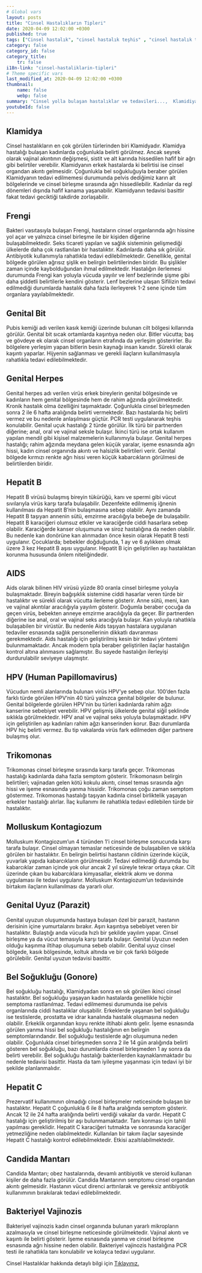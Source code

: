 ```yaml
---
# Global vars
layout: posts
title: "Cinsel Hastalıkların Tipleri"
date: 2020-04-09 12:02:00 +0300
published: true
tags: ["Cinsel hastalık", "cinsel hastalık teşhis" , "cinsel hastalık tedavi" , "cinsel hastalık belirti" , "cinsel hastalık kan tahlili" , "cinsel hastalık korunma yöntemleri" , "frengi", "genital herpes", "Klamidiya", "Genital bit", "Genital uçuk", "Hepatit B", "aids", "HPV", "hiv", "Trikomnas","Sifiliz", "Moluskum kantagiyozum", "Genital Uyuz", "Bel soğukluğu" , "gonore" , "cinsel hastalık çözüm" , "Moluskum kantagiyozum tedavi", "Bel soğukluğu tedavi" , "klamidya tedavi" , "frengi tedavi"  , " genital bit tedavi"  , " genital uçuk tedavi"  , "hepatit b tedavi"  , "hiv tedavi"  , "hpv tedavi" , "Trikomonas tedavi", "cinsel hastalık tahlil", "cinsel hastalık pcr testi" ]
category: false
category_id: false
category_title:
    tr: false
i18n-link: "cinsel-hastaliklarin-tipleri"
# Theme specific vars
last_modified_at: 2020-04-09 12:02:00 +0300
thumbnail:
    name: false
    webp: false
summary: "Cinsel yolla bulaşan hastalıklar ve tedavileri...,  Klamidiya, Şankı, Genital bit, Genital uçuk, Hepatit B, AIDS, HPV, Trikomonas, Sifiliz, Uyuz, Moluskum kantagiyozum ve Bel soğukluğu hastalıklarının belirtileri, teşhisleri ve tedavileri hakkında detaylı bilgi. "
youtubeId: false
---
```






## Klamidya

Cinsel hastalıkların en çok görülen türlerinden biri Klamidyadır. Klamidya hastalığı bulaşan kadınlarda çoğunlukla belirti görülmez. Ancak seyrek olarak vajinal akıntının değişmesi, sistit ve alt karında hissedilen hafif bir ağrı gibi belirtiler verebilir. Klamidyanın erkek hastalarda ki belirtisi ise cinsel organdan akıntı gelmesidir. Çoğunlukla bel soğukluğuyla beraber görülen Klamidyanın tedavi edilmemesi durumunda pelvis dediğimiz karın alt bölgelerinde ve cinsel birleşme sırasında ağrı hissedilebilir. Kadınlar da regl dönemleri dışında hafif kanama yaşanabilir. Klamidyanın tedavisi basittir fakat tedavi geciktiği takdirde zorlaşabilir.

## Frengi

Bakteri vasıtasıyla bulaşan Frengi, hastaların cinsel organlarında ağrı hissine yol açar ve yalnızca cinsel birleşme ile bir kişiden diğerine bulaşabilmektedir. Seks ticareti yapılan ve sağlık sisteminin gelişmediği ülkelerde daha çok rastlanılan bir hastalıktır. Kadınlarda daha sık görülür. Antibiyotik kullanımıyla rahatlıkla tedavi edilebilmektedir. Genellikle, genital bölgede görülen ağrısız şişlik en belirgin belirtilerinden biridir. Bu şişlikler zaman içinde kaybolduğundan ihmal edilmektedir. Hastalığın ilerlemesi durumunda Frengi kan yoluyla vücuda yayılır ve lenf bezlerinde şişme gibi daha şiddetli belirtilerle kendini gösterir. Lenf bezlerine ulaşan Sifilizin tedavi edilmediği durumlarda hastalık daha fazla ilerleyerek 1-2 sene içinde tüm organlara yayılabilmektedir.

## Genital Bit

Pubis kemiği adı verilen kasık kemiği üzerinde bulunan cilt bölgesi kıllarında görülür. Genital bit sıcak ortamlarda kaşıntıya neden olur. Bitler vücutta; baş ve gövdeye ek olarak cinsel organların etrafında da yerleşim gösterirler. Bu bölgelere yerleşim yapan bitlerin besin kaynağı insan kanıdır. Sürekli olarak kaşıntı yaparlar. Hijyenin sağlanması ve gerekli ilaçların kullanılmasıyla rahatlıkla tedavi edilebilmektedir.

## Genital Herpes

Genital herpes adı verilen virüs erkek bireylerin genital bölgesinde ve kadınların hem genital bölgesinde hem de rahim ağzında görülmektedir. Kronik hastalık olma özelliğini taşımaktadır. Çoğunlukla cinsel birleşmeden sonra 2 ile 6 hafta aralığında belirti vermektedir. Bazı hastalarda hiç belirti vermez ve bu nedenle anlaşılması güçtür. PCR testi uygulanarak teşhis konulabilir. Genital uçuk hastalığı 2 türde görülür. İlk türü bir partnerden diğerine; anal, oral ve vajinal seksle bulaşır. İkinci türü ise ortak kullanım yapılan mendil gibi kişisel malzemelerin kullanımıyla bulaşır. Genital herpes hastalığı; rahim ağzında meydana gelen küçük yaralar, işeme esnasında ağrı hissi, kadın cinsel organında akıntı ve halsizlik belirtileri verir. Genital bölgede kırmızı renkte ağrı hissi veren küçük kabarcıkların görülmesi de belirtilerden biridir.


## Hepatit B

Hepatit B virüsü bulaşmış bireyin tükürüğü, kanı ve spermi gibi vücut sıvılarıyla virüs karşı tarafa bulaşabilir. Dezenfekte edilmemiş iğnenin kullanılması da Hepatit B’nin bulaşmasına sebep olabilir. Aynı zamanda Hepatit B taşıyan annenin sütü, emzirme aracılığıyla bebeğe de bulaşabilir. Hepatit B karaciğeri olumsuz etkiler ve karaciğerde ciddi hasarlara sebep olabilir. Karaciğerde kanser oluşumuna ve siroz hastalığına da neden olabilir. Bu nedenle kan donörüne kan alınmadan önce kesin olarak Hepatit B testi uygulanır. Çocuklarda; bebekler doğduğunda, 1 ay ve 6 aylıkken olmak üzere 3 kez Hepatit B aşısı uygulanır. Hepatit B için geliştirilen aşı hastalıktan korunma hususunda önlem niteliğindedir.

## AIDS

Aids olarak bilinen HIV virüsü yüzde 80 oranla cinsel birleşme yoluyla bulaşmaktadır. Bireyin bağışıklık sistemine ciddi hasarlar veren türde bir hastalıktır ve sürekli olarak vücutta ilerleme gösterir. Anne sütü, meni, kan ve vajinal akıntılar aracılığıyla yayılım gösterir. Doğumla beraber çocuğa da geçen virüs, bebekten anneye emzirme aracılığıyla da geçer. Bir partnerden diğerine ise anal, oral ve vajinal seks aracığıyla bulaşır. Kan yoluyla rahatlıkla bulaşabilen bir virüstür. Bu nedenle Aids taşıyan hastalara uygulanan tedaviler esnasında sağlık personellerinin dikkatlı davranması gerekmektedir. Aids hastalığı için geliştirilmiş kesin bir tedavi yöntemi bulunmamaktadır. Ancak modern tıpla beraber geliştirilen ilaçlar hastalığın kontrol altına alınmasını sağlamıştır. Bu sayede hastalığın ilerleyişi durdurulabilir seviyeye ulaşmıştır.

## HPV (Human Papillomavirus)

Vücudun nemli alanlarında bulunan virüs HPV’ye sebep olur. 100’den fazla farklı türde görülen HPV’nin 40 türü yalnızca genital bölgeler de bulunur. Genital bölgelerde görülen HPV’nin bu türleri kadınlarda rahim ağzı kanserine sebebiyet verebilir. HPV gelişmiş ülkelerde genital siğil şeklinde sıklıkla görülmektedir. HPV anal ve vajinal seks yoluyla bulaşmaktadır. HPV için geliştirilen aşı kadınları rahim ağzı kanserinden korur. Bazı durumlarda HPV hiç belirti vermez. Bu tip vakalarda virüs fark edilmeden diğer partnere bulaşmış olur.

## Trikomonas

Trikomonas cinsel birleşme sırasında karşı tarafa geçer. Trikomonas hastalığı kadınlarda daha fazla semptom gösterir. Trikomonasın belirgin belirtileri; vajinadan gelen kötü kokulu akıntı, cinsel temas sırasında ağrı hissi ve işeme esnasında yanma hissidir. Trikomonas çoğu zaman semptom göstermez. Trikomonas hastalığı taşıyan kadınla cinsel birliktelik yaşayan erkekler hastalığı alırlar. İlaç kullanımı ile rahatlıkla tedavi edilebilen türde bir hastalıktır.

## Molluskum Kontagiozum

Molluskum Kontagiozum’un 4 türünden 1’i cinsel birleşme sonucunda karşı tarafa bulaşır. Cinsel olmayan temaslar neticesinde de bulaşabilen ve sıklıkla görülen bir hastalıktır. En belirgin belirtisi hastanın cildinin üzerinde küçük, yuvarlak yapıda kabarcıkların görülmesidir. Tedavi edilmediği durumda bu kabarcıklar zaman içinde yok olur ancak 2 yıl süreyle tekrar ortaya çıkar. Cilt üzerinde çıkan bu kabarcıklara kimyasallar, elektrik akımı ve donma uygulaması ile tedavi uygulanır. Molluskum Kontagiozum’un tedavisinde birtakım ilaçların kullanılması da yararlı olur.

## Genital Uyuz (Parazit)

Genital uyuzun oluşumunda hastaya bulaşan özel bir parazit, hastanın derisinin içine yumurtalarını bırakır. Aşırı kaşıntıya sebebiyet veren  bir hastalıktır. Bulaştığı anda vücuda hızlı bir şekilde yayılım yapar. Cinsel birleşme ya da vücut temasıyla karşı tarafa bulaşır. Genital Uyuzun neden olduğu kaşınma iltihap oluşumuna sebeb olabilir. Genital uyuz cinsel bölgede, kasık bölgesinde, koltuk altında ve bir çok farklı bölgede görülebilir. Genital uyuzun tedavisi basittir.

## Bel Soğukluğu (Gonore)

Bel soğukluğu hastalığı, Klamidyadan sonra en sık görülen ikinci cinsel hastalıktır. Bel soğukluğu yaşayan kadın hastalarda genellikle hiçbir semptoma rastlanılmaz. Tedavi edilmemesi durumunda ise pelvis organlarında ciddi hastalıklar oluşabilir. Erkeklerde yaşanan bel soğukluğu ise testislerde, prostatta ve idrar kanalında hastalık oluşmasına neden olabilir. Erkeklik organından koyu renkte iltihabi akıntı gelir. İşeme esnasında görülen yanma hissi bel soğukluğu hastalığının en belirgin semptomlarındandır. Bel soğukluğu testislerde ağrı oluşumuna neden olabilir. Çoğunlukla cinsel birleşmeden sonra 2 ile 14 gün aralığında belirti gösteren bel soğukluğu, bazı durumlarda cinsel birleşmeden 1 ay sonra da belirti verebilir. Bel soğukluğu hastalığı bakterilerden kaynaklanmaktadır bu nedenle tedavisi basittir. Hasta da tam iyileşme yaşanması için tedavi iyi bir şekilde planlanmalıdır.

## Hepatit C

Prezervatif kullanımının olmadığı cinsel birleşmeler neticesinde bulaşan bir hastalıktır. Hepatit C çoğunlukla 6 ile 8 hafta aralığında semptom gösterir. Ancak 12 ile 24 hafta aralığında belirti verdiği vakalar da vardır. Hepatit C hastalığı için geliştirilmiş bir aşı bulunmamaktadır. Tanı konması için tahlil yapılması gereklidir. Hepatit C karaciğeri tutmakta ve sonrasında karaciğer yetmezliğine neden olabilmektedir. Kullanılan bir takım ilaçlar sayesinde Hepatit C hastalığı kontrol edilebilmektedir. Etkisi azaltılabilmektedir.

## Candida Mantarı

Candida Mantarı; obez hastalarında, devamlı antibiyotik ve steroid kullanan kişiler de daha fazla görülür. Candida Mantarının semptomu cinsel organdan akıntı gelmesidir. Hastanın vücut direnci arttırılarak ve gereksiz antibiyotik kullanımının bırakılarak tedavi edilebilmektedir.

## Bakteriyel Vajinozis

Bakteriyel vajinozis kadın cinsel organında bulunan yararlı mikropların azalmasıyla ve cinsel birleşme neticesinde görülmektedir. Vajinal akıntı ve kaşıntı ile belirti gösterir. İşeme esnasında yanma ve cinsel birleşme esnasında ağrı hissine neden olabilir. Bakteriyel vajinozis hastalığına PCR testi ile rahatlıkla tanı konulabilir ve kolayca tedavi uygulanır.



Cinsel Hastalıklar hakkında detaylı bilgi için [Tıklayınız.](https://www.onoluroloji.com/cinsel-hastaliklar)
